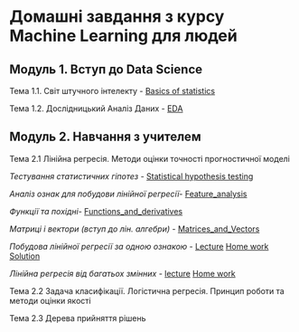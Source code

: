 # Домашні завдання з курсу Machine Learning для людей

## Модуль 1. Вступ до Data Science

Тема 1.1. Світ штучного інтелекту - [Basics of statistics](https://github.com/Alenushka2013/ML_for_people_tasks/blob/main/HW_1_1_Basics_of_statistics.ipynb)

Тема 1.2. Дослідницький Аналіз Даних - [EDA](https://github.com/Alenushka2013/ML_for_people_tasks/blob/main/HW_1_2_Credit_EDA.ipynb)

## Модуль 2. Навчання з учителем

Тема 2.1 Лінійна регресія. Методи оцінки точності прогностичної моделі

*Тестування статистичних гіпотез* - [Statistical hypothesis testing](https://github.com/Alenushka2013/ML_for_people_tasks/blob/main/HW_2_1_Statistical_hypothesis_testing.ipynb)
          
*Аналіз ознак для побудови лінійної регресії*- [Feature_analysis](https://github.com/Alenushka2013/ML_for_people_tasks/blob/main/HW_2_1_Feature_analysis_for_linear_regression.ipynb)
          
*Функції та похідні*- [Functions_and_derivatives](https://github.com/Alenushka2013/ML_for_people_tasks/blob/main/HW_2_1_Functions_and_derivatives.ipynb)

*Матриці і вектори (вступ до лін. алгебри)* - [Matrices_and_Vectors](https://github.com/Alenushka2013/ML_for_people_tasks/blob/main/HW_2_1_Matrices_and_Vectors_(Introduction_to_Linear_Algebra).ipynb)

*Побудова лінійної регресії за одною ознакою* - [Lecture](https://github.com/Alenushka2013/ML_for_people_lectures/blob/main/Lecture_2_1_8_Mathematical_formulation_of_linear_regression.ipynb)                    [Home work](https://github.com/Alenushka2013/ML_for_people_tasks/blob/main/HW_2_1_Building_a_linear_regression_on_one_attribute.ipynb)
[Solution](https://github.com/Alenushka2013/ML_for_people_lectures/blob/main/HW_2_1_%D0%9F%D0%BE%D0%B1%D1%83%D0%B4%D0%BE%D0%B2%D0%B0_%D0%BB%D1%96%D0%BD%D1%96%D0%B9%D0%BD%D0%BE%D1%97_%D1%80%D0%B5%D0%B3%D1%80%D0%B5%D1%81%D1%96%D1%97_%D0%B7%D0%B0_%D0%BE%D0%B4%D0%BD%D0%BE%D1%8E_%D0%BE%D0%B7%D0%BD%D0%B0%D0%BA%D0%BE%D1%8E_Solution.ipynb)

*Лінійна регресія від багатьох змінних* - [lecture](https://github.com/Alenushka2013/ML_for_people_lectures/blob/main/Lecture_2_1_12_%D0%9F%D0%BE%D0%BB%D1%96%D0%BF%D1%88%D0%B5%D0%BD%D0%BD%D1%8F_%D1%80%D0%B5%D0%B7%D1%83%D0%BB%D1%8C%D1%82%D0%B0%D1%82%D1%96%D0%B2_%D0%BB%D1%96%D0%BD%D1%96%D0%B9%D0%BD%D0%BE%D1%97_%D1%80%D0%B5%D0%B3%D1%80%D0%B5%D1%81%D1%96%D1%97.ipynb)          [Home work](https://github.com/Alenushka2013/ML_for_people_tasks/blob/main/HW_2_1_Linear_regression_on_multiple_variables.ipynb)

Тема 2.2 Задача класифікації. Логістична регресія. Принцип роботи та методи оцінки якості

Тема 2.3 Дерева прийняття рішень






















